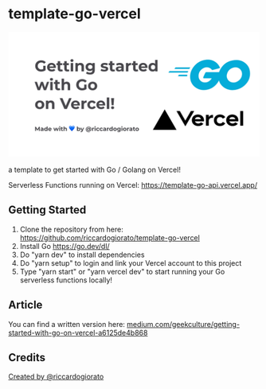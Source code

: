 # template-go-vercel

[![](/public/cover.jpg)](https://template-go-api.vercel.app/)

a template to get started with Go / Golang on Vercel!

Serverless Functions running on Vercel: https://template-go-api.vercel.app/

## Getting Started

1. Clone the repository from here: https://github.com/riccardogiorato/template-go-vercel
2. Install Go https://go.dev/dl/
3. Do "yarn dev" to install dependencies
4. Do "yarn setup" to login and link your Vercel account to this project
5. Type "yarn start" or "yarn vercel dev" to start running your Go serverless functions locally!

## Article

You can find a written version here: [medium.com/geekculture/getting-started-with-go-on-vercel-a6125de4b868](https://medium.com/geekculture/getting-started-with-go-on-vercel-a6125de4b868?source=friends_link&sk=e6aa8ab4808d6f4f2c9fcadee006940e)

## Credits

[Created by @riccardogiorato](https://github.com/riccardogiorato/template-go-vercel)
